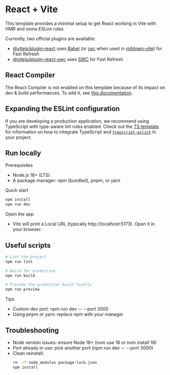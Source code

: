 # React + Vite

This template provides a minimal setup to get React working in Vite with HMR and some ESLint rules.

Currently, two official plugins are available:

- [@vitejs/plugin-react](https://github.com/vitejs/vite-plugin-react/blob/main/packages/plugin-react) uses [Babel](https://babeljs.io/) (or [oxc](https://oxc.rs) when used in [rolldown-vite](https://vite.dev/guide/rolldown)) for Fast Refresh
- [@vitejs/plugin-react-swc](https://github.com/vitejs/vite-plugin-react/blob/main/packages/plugin-react-swc) uses [SWC](https://swc.rs/) for Fast Refresh

## React Compiler

The React Compiler is not enabled on this template because of its impact on dev & build performances. To add it, see [this documentation](https://react.dev/learn/react-compiler/installation).

## Expanding the ESLint configuration

If you are developing a production application, we recommend using TypeScript with type-aware lint rules enabled. Check out the [TS template](https://github.com/vitejs/vite/tree/main/packages/create-vite/template-react-ts) for information on how to integrate TypeScript and [`typescript-eslint`](https://typescript-eslint.io) in your project.

## Run locally

Prerequisites
- Node.js 18+ (LTS)
- A package manager: npm (bundled), pnpm, or yarn

Quick start
```bash
npm install
npm run dev
```

Open the app
- Vite will print a Local URL (typically http://localhost:5173). Open it in your browser.

## Useful scripts

```bash
# Lint the project
npm run lint

# Build for production
npm run build

# Preview the production build locally
npm run preview
```

Tips
- Custom dev port: npm run dev -- --port 3000
- Using pnpm or yarn: replace npm with your manager

## Troubleshooting

- Node version issues: ensure Node 18+ (nvm use 18 or nvm install 18)
- Port already in use: pick another port (npm run dev -- --port 3000)
- Clean reinstall:
  ```bash
  rm -rf node_modules package-lock.json
  npm install
  ```

